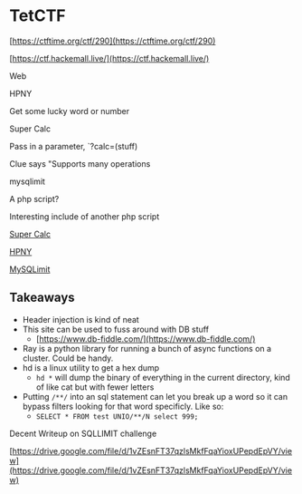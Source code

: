 # TetCTF

[https://ctftime.org/ctf/290](https://ctftime.org/ctf/290)

[https://ctf.hackemall.live/](https://ctf.hackemall.live/)

Web

HPNY

Get some lucky word or number

Super Calc

Pass in a parameter, `?calc=(stuff)

Clue says "Supports many operations

mysqlimit

A php script?

Interesting include of another php script

[Super Calc](Challenges/SuperCalc.md)

[HPNY](Challenges/HPNY.md)

[MySQLimit](Challenges/MySQLimit.md)

## Takeaways

- Header injection is kind of neat
- This site can be used to fuss around with DB stuff
    - [https://www.db-fiddle.com/](https://www.db-fiddle.com/)
- Ray is a python library for running a bunch of async functions on a cluster. Could be handy.
- hd is a linux utility to get a hex dump
    - `hd *` will dump the binary of everything in the current directory, kind of like cat but with fewer letters
- Putting `/**/` into an sql statement can let you break up a word so it can bypass filters looking for that word specificly. Like so:
    - `SELECT * FROM test UNIO/**/N select 999;`

Decent Writeup on SQLLIMIT challenge

[https://drive.google.com/file/d/1vZEsnFT37qzlsMkfFqaYioxUPepdEpVY/view](https://drive.google.com/file/d/1vZEsnFT37qzlsMkfFqaYioxUPepdEpVY/view)